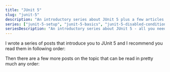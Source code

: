 ```yaml
---
title: "JUnit 5"
slug: "junit-5"
description: "An introductory series about JUnit 5 plus a few articles that dive deeper, teaching you all you need to know about Java's most ubiquitous library."
series: ["junit-5-setup", "junit-5-basics", "junit-5-disabled-conditions", "junit-5-parameterized-tests"]
seriesDescription: "An introductory series about JUnit 5 - all you need to know to get you started."
---
```


I wrote a series of posts that introduce you to JUnit 5 and I recommend you read them in following order:

<series-list></series-list>

Then there are a few more posts on the topic that can be read in pretty much any order:
